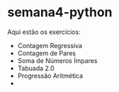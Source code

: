 # semana4-python
Aqui estão os exercícios:
- Contagem Regressiva
- Contagem de Pares
- Soma de Números Ímpares
- Tabuada 2.0
- Progressão Aritmética
- 
